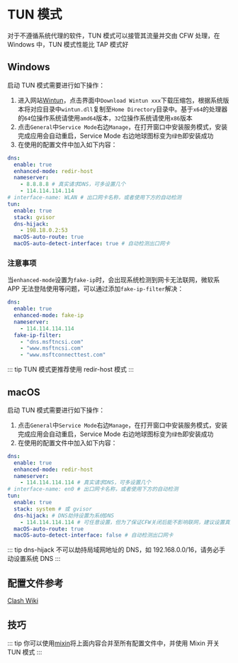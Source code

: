 # TUN 模式

对于不遵循系统代理的软件，TUN 模式可以接管其流量并交由 CFW 处理，在 Windows 中，TUN 模式性能比 TAP 模式好

## Windows

启动 TUN 模式需要进行如下操作：

1. 进入网站[Wintun](https://www.wintun.net/)，点击界面中`Download Wintun xxx`下载压缩包，根据系统版本将对应目录中`wintun.dll`复制至`Home Directory`目录中。基于`x64`的处理器的`64`位操作系统请使用`amd64`版本，`32`位操作系统请使用`x86`版本
2. 点击`General`中`Service Mode`右边`Manage`，在打开窗口中安装服务模式，安装完成应用会自动重启，Service Mode 右边地球图标变为`绿色`即安装成功
3. 在使用的配置文件中加入如下内容：

```yaml
dns:
  enable: true
  enhanced-mode: redir-host
  nameserver:
    - 8.8.8.8 # 真实请求DNS，可多设置几个
    - 114.114.114.114
# interface-name: WLAN # 出口网卡名称，或者使用下方的自动检测
tun:
  enable: true
  stack: gvisor
  dns-hijack:
    - 198.18.0.2:53
  macOS-auto-route: true
  macOS-auto-detect-interface: true # 自动检测出口网卡
```

### 注意事项

当`enhanced-mode`设置为`fake-ip`时，会出现系统检测到网卡无法联网，微软系 APP 无法登陆使用等问题，可以通过添加`fake-ip-filter`解决：

```yaml
dns:
  enable: true
  enhanced-mode: fake-ip
  nameserver:
    - 114.114.114.114
  fake-ip-filter:
    - "dns.msftncsi.com"
    - "www.msftncsi.com"
    - "www.msftconnecttest.com"
```

::: tip
TUN 模式更推荐使用 redir-host 模式
:::

## macOS

启动 TUN 模式需要进行如下操作：

1. 点击`General`中`Service Mode`右边`Manage`，在打开窗口中安装服务模式，安装完成应用会自动重启，Service Mode 右边地球图标变为`绿色`即安装成功
2. 在使用的配置文件中加入如下内容：

```yaml
dns:
  enable: true
  enhanced-mode: redir-host
  nameserver:
    - 114.114.114.114 # 真实请求DNS，可多设置几个
# interface-name: en0 # 出口网卡名称，或者使用下方的自动检测
tun:
  enable: true
  stack: system # 或 gvisor
  dns-hijack: # DNS劫持设置为系统DNS
    - 114.114.114.114 # 可任意设置，但为了保证CFW关闭后能不影响联网，建议设置真实能访问的DNS服务器
  macOS-auto-route: true
  macOS-auto-detect-interface: false # 自动检测出口网卡
```

::: tip
dns-hijack 不可以劫持局域网地址的 DNS，如 192.168.0.0/16，请务必手动设置系统 DNS
:::

## 配置文件参考

[Clash Wiki](https://github.com/Dreamacro/clash/wiki/Premium-Core-Features)

## 技巧

::: tip
你可以使用[mixin](/contents/mixin.md)将上面内容合并至所有配置文件中，并使用 Mixin 开关 TUN 模式
:::
